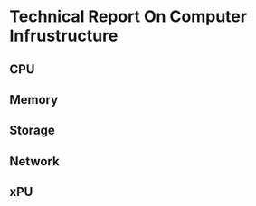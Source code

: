 #  Technical Report On Computer Infrustructure

## CPU



## Memory



## Storage



## Network



## xPU